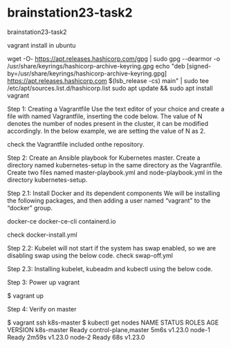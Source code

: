 # brainstation23-task2
brainstation23-task2


vagrant install in ubuntu

wget -O- https://apt.releases.hashicorp.com/gpg | sudo gpg --dearmor -o /usr/share/keyrings/hashicorp-archive-keyring.gpg
echo "deb [signed-by=/usr/share/keyrings/hashicorp-archive-keyring.gpg] https://apt.releases.hashicorp.com $(lsb_release -cs) main" | sudo tee /etc/apt/sources.list.d/hashicorp.list
sudo apt update && sudo apt install vagrant



Step 1: Creating a Vagrantfile
Use the text editor of your choice and create a file with named Vagrantfile, inserting the code below. The value of N denotes the number of nodes present in the cluster, it can be modified accordingly. In the below example, we are setting the value of N as 2.

check the Vagrantfile included onthe repository.





Step 2: Create an Ansible playbook for Kubernetes master.
Create a directory named kubernetes-setup in the same directory as the Vagrantfile. Create two files named master-playbook.yml and node-playbook.yml in the directory kubernetes-setup.


Step 2.1: Install Docker and its dependent components
We will be installing the following packages, and then adding a user named “vagrant” to the “docker” group.

docker-ce
docker-ce-cli
containerd.io


check docker-install.yml


Step 2.2: Kubelet will not start if the system has swap enabled, so we are disabling swap using the below code.
check swap-off.yml



Step 2.3: Installing kubelet, kubeadm and kubectl using the below code.









Step 3: Power up vagrant 

$ vagrant up



Step 4: Verify on master



$ vagrant ssh k8s-master
$ kubectl get nodes
NAME         STATUS   ROLES                  AGE     VERSION
k8s-master   Ready    control-plane,master   5m6s    v1.23.0
node-1       Ready    <none>                 2m59s   v1.23.0
node-2       Ready    <none>                 68s     v1.23.0



